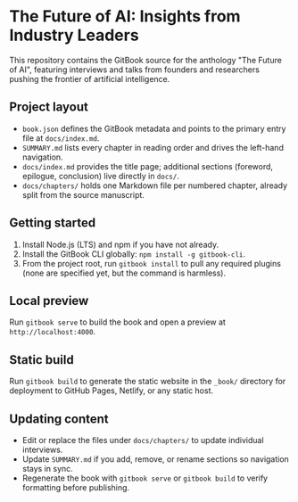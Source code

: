 # The Future of AI: Insights from Industry Leaders

This repository contains the GitBook source for the anthology "The Future of AI", featuring interviews and talks from founders and researchers pushing the frontier of artificial intelligence.

## Project layout

- `book.json` defines the GitBook metadata and points to the primary entry file at `docs/index.md`.
- `SUMMARY.md` lists every chapter in reading order and drives the left-hand navigation.
- `docs/index.md` provides the title page; additional sections (foreword, epilogue, conclusion) live directly in `docs/`.
- `docs/chapters/` holds one Markdown file per numbered chapter, already split from the source manuscript.

## Getting started

1. Install Node.js (LTS) and npm if you have not already.
2. Install the GitBook CLI globally: `npm install -g gitbook-cli`.
3. From the project root, run `gitbook install` to pull any required plugins (none are specified yet, but the command is harmless).

## Local preview

Run `gitbook serve` to build the book and open a preview at `http://localhost:4000`.

## Static build

Run `gitbook build` to generate the static website in the `_book/` directory for deployment to GitHub Pages, Netlify, or any static host.

## Updating content

- Edit or replace the files under `docs/chapters/` to update individual interviews.
- Update `SUMMARY.md` if you add, remove, or rename sections so navigation stays in sync.
- Regenerate the book with `gitbook serve` or `gitbook build` to verify formatting before publishing.
